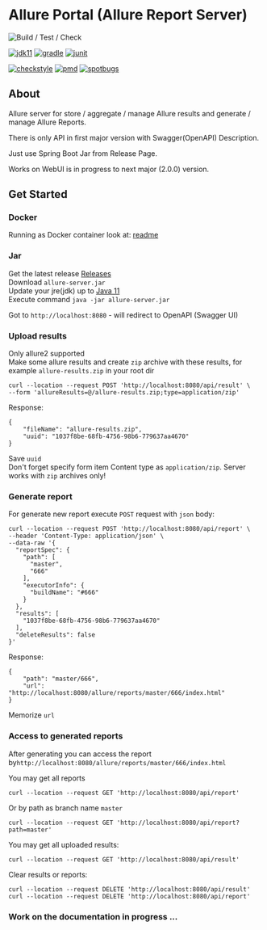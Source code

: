Allure Portal (Allure Report Server)
=================================
![Build / Test / Check](https://github.com/kochetkov-ma/allure-server/workflows/Build%20/%20Test%20/%20Check/badge.svg?branch=master)  

[![jdk11](https://camo.githubusercontent.com/f3886a668d85acf93f6fec0beadcbb40a5446014/68747470733a2f2f696d672e736869656c64732e696f2f62616467652f6a646b2d31312d7265642e737667)](https://www.oracle.com/java/technologies/javase-jdk11-downloads.html)
[![gradle](https://camo.githubusercontent.com/f7b6b0146f2ee4c36d3da9fa18d709301d91f811/68747470733a2f2f696d672e736869656c64732e696f2f62616467652f746f6f6c2d677261646c652d626c75652e737667)](https://gradle.org/)
[![junit](https://camo.githubusercontent.com/d2ba89c41121d7c6223c1ad926380235cf95ef82/68747470733a2f2f696d672e736869656c64732e696f2f62616467652f6a756e69742d706c6174666f726d2d627269676874677265656e2e737667)](https://github.com/junit-team/junit4/blob/master/doc/ReleaseNotes4.13.md)

[![checkstyle](https://img.shields.io/badge/checkstyle-google-blue)](https://github.com/checkstyle/checkstyle)
[![pmd](https://img.shields.io/badge/pmd-passed-green)](https://github.com/pmd/pmd)
[![spotbugs](https://img.shields.io/badge/spotbugs-passed-green)](https://github.com/spotbugs/spotbugs)

## About
Allure server for store / aggregate / manage Allure results and generate / manage Allure Reports.

There is only API in first major version with Swagger(OpenAPI) Description.

Just use Spring Boot Jar from Release Page.
   
Works on WebUI is in progress to next major (2.0.0) version.

## Get Started
### Docker
Running as Docker container look at: [readme](https://hub.docker.com/r/kochetkovma/allure-server)
### Jar 
Get the latest release [Releases](https://github.com/kochetkov-ma/allure-server/releases)   
Download `allure-server.jar`  
Update your jre(jdk) up to [Java 11](https://www.oracle.com/java/technologies/javase/jdk11-archive-downloads.html)  
Execute command `java -jar allure-server.jar`

Got to `http://localhost:8080` - will redirect to OpenAPI (Swagger UI)

### Upload results
Only allure2 supported  
Make some allure results and create `zip` archive with these results, for example `allure-results.zip` in your root dir
```shell
curl --location --request POST 'http://localhost:8080/api/result' \
--form 'allureResults=@/allure-results.zip;type=application/zip'
```
Response:
```
{
    "fileName": "allure-results.zip",
    "uuid": "1037f8be-68fb-4756-98b6-779637aa4670"
}
```
Save `uuid`  
Don't forget specify form item Content type as `application/zip`.  Server works with `zip` archives only!

### Generate report
For generate new report execute `POST` request with `json` body:
```shell
curl --location --request POST 'http://localhost:8080/api/report' \
--header 'Content-Type: application/json' \
--data-raw '{
  "reportSpec": {
    "path": [
      "master",
      "666"
    ],
    "executorInfo": {
      "buildName": "#666"
    }
  },
  "results": [
    "1037f8be-68fb-4756-98b6-779637aa4670"
  ],
  "deleteResults": false
}'
```
Response:
```
{
    "path": "master/666",
    "url": "http://localhost:8080/allure/reports/master/666/index.html"
}
```
Memorize `url`

### Access to generated reports
After generating you can access the report by`http://localhost:8080/allure/reports/master/666/index.html`

You may get all reports
```shell
curl --location --request GET 'http://localhost:8080/api/report'
```
Or by path as branch name `master`
```shell
curl --location --request GET 'http://localhost:8080/api/report?path=master'
```
You may get all uploaded results:
```shell
curl --location --request GET 'http://localhost:8080/api/result'
```
Clear results or reports:
```shell
curl --location --request DELETE 'http://localhost:8080/api/result'
curl --location --request DELETE 'http://localhost:8080/api/report'
```

### Work on the documentation in progress ...